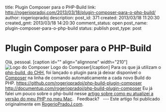 title: Plugin Composer para o PHP-Build
link: http://rogeriopradoj.com/2013/03/18/plugin-composer-para-o-php-build/
author: rogeriopradoj
description: 
post_id: 371
created: 2013/03/18 11:20:30
created_gmt: 2013/03/18 14:20:30
comment_status: open
post_name: plugin-composer-para-o-php-build
status: publish
post_type: post

# Plugin Composer para o PHP-Build

Olá, pessoal. [caption id="" align="alignnone" width="210"]![Logo do Composer](http://getcomposer.org/img/logo-composer-transparent.png) Logo do Composer[/caption] Para os que já utilizam o [php-build, do CHH](http://chh.github.com/php-build/), foi lançado o plugin para já deixar disponível o [Composer](http://getcomposer.org/) na linha de comando automaticamente a cada novo Build do PHP. <https://github.com/rogeriopradoj/php-build-plugin-composer> <http://documentup.com/rogeriopradoj/php-build-plugin-composer> Eu já falei um pouco sobre o php-build nesse [artigo sobre como eu atualizei a versão do meu PHP no meu Mac](/2012/11/20/como-atualizar-a-versao-do-php-no-mac-osx-mountain-lion/).   Feedback?   \--- Este artigo foi publicado originalmente em [RogerioPradoJ.com](http://rogeriopradoj.com).